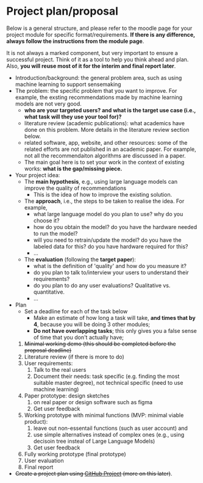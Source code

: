 # Project plan/proposal

Below is a general structure, and please refer to the moodle page for your project module for specific format/requirements. **If there is any difference, always follow the instructions from the module page**.

It is not always a marked component, but very important to ensure a successful project. Think of it as a tool to help you think ahead and plan. Also, **you will reuse most of it for the interim and final report later**.

- Introduction/background: the general problem area, such as using machine learning to support sensemaking
- The problem: the specific problem that you want to improve. For example, the exsting recommendations made by machine learning models are not very good.
  - **who are your targeted users? and what is the target use case (i.e., what task will they use your tool for)?**
  - literature review (academic publications): what academics have done on this problem. More details in the literature review section below.
  - related software, app, website, and other resources: some of the related efforts are not published in an academic paper. For example, not all the recommendaiton algorithms are discussed in a paper.
  - The main goal here is to set your work in the context of existing works: **what is the gap/missing piece.**
- Your project idea:
  - The **main hypothesis**, e.g., using large language models can improve the quality of recommendations
    - This is the idea of how to improve the existing solution.
  - The **approach**, i.e., the steps to be taken to realise the idea. For example,
    - what large language model do you plan to use? why do you choose it?
    - how do you obtain the model? do you have the hardware needed to run the model?
    - will you need to retrain/update the model? do you have the labeled data for this? do you have hardware required for this?
    - ... 
  - The **evaluation** (following the **target paper**):
    - what is the definition of 'quality' and how do you measure it?
    - do you plan to talk to/interview your users to understand their requirements?
    - do you plan to do any user evaluations? Qualitative vs. quantitative.
    - ... 
- Plan
  - Set a deadline for each of the task below
    - Make an estimate of how long a task will take, **and times that by 4**, because you will be doing 3 other modules;
    - **Do not have overlapping tasks**; this only gives you a false sense of time that you don't actually have;
   1. ~~Minimal working demo (this should be completed before the proposal deadline)~~
   2. Literature review (if there is more to do)
   1. User requirements:
      1. Talk to the real users
      1. Document their needs: task specific (e.g. finding the most suitable master degree), not technical specific (need to use machine learning)
   1. Paper prototype: design sketches 
      1. on real paper or design software such as figma
      1. Get user feedback
   1. Working prototype with minimal functions (MVP: minimal viable product): 
      1. leave out non-essentail functions (such as user account) and 
      1. use simple alternatives instead of complex ones (e.g., using decisoin tree insteal of Large Language Models)
      1. Get user feedback
   1. Fully working prototype (final prototype)
   1. User evaluation
   1. Final report
 - ~~Create a project plan using [GitHub Project](https://github.com/kaidatavis/student-projects/projects) (more on this later)~~.

